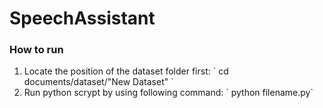 # SpeechAssistant

### How to run
<ol>
<li>Locate the position of the dataset folder first: ` cd documents/dataset/"New Dataset" ` </li>
<li>Run python scrypt by using following command: ` python filename.py` </li>
</ol>


